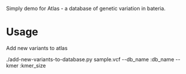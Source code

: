 Simply demo for Atlas - a database of genetic variation in bateria.  

# Usage

Add new variants to atlas

./add-new-variants-to-database.py sample.vcf --db_name :db_name --kmer :kmer_size



